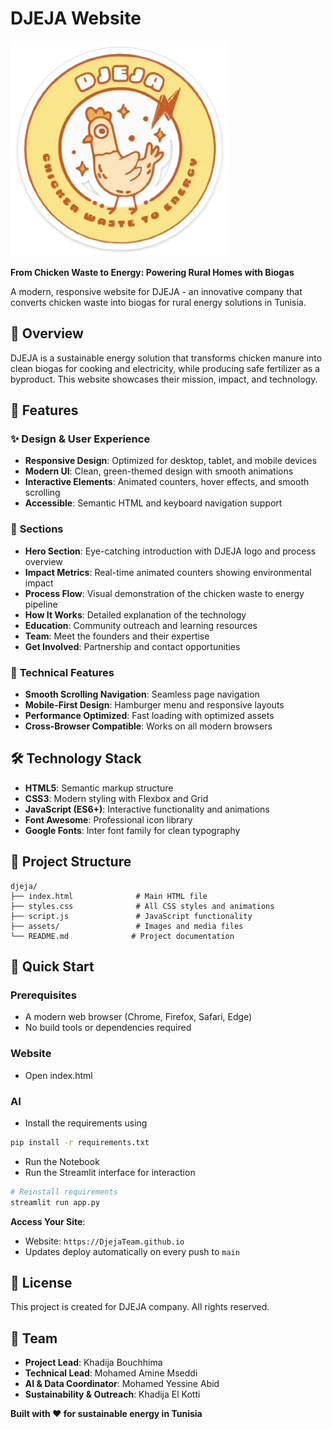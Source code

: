 # DJEJA Website

![DJEJA Logo](assets/djeja-logo.png)

**From Chicken Waste to Energy: Powering Rural Homes with Biogas**

A modern, responsive website for DJEJA - an innovative company that converts chicken waste into biogas for rural energy solutions in Tunisia.

## 🌟 Overview

DJEJA is a sustainable energy solution that transforms chicken manure into clean biogas for cooking and electricity, while producing safe fertilizer as a byproduct. This website showcases their mission, impact, and technology.

## 🚀 Features

### ✨ **Design & User Experience**
- **Responsive Design**: Optimized for desktop, tablet, and mobile devices
- **Modern UI**: Clean, green-themed design with smooth animations
- **Interactive Elements**: Animated counters, hover effects, and smooth scrolling
- **Accessible**: Semantic HTML and keyboard navigation support

### 📱 **Sections**
- **Hero Section**: Eye-catching introduction with DJEJA logo and process overview
- **Impact Metrics**: Real-time animated counters showing environmental impact
- **Process Flow**: Visual demonstration of the chicken waste to energy pipeline
- **How It Works**: Detailed explanation of the technology
- **Education**: Community outreach and learning resources
- **Team**: Meet the founders and their expertise
- **Get Involved**: Partnership and contact opportunities

### 🔧 **Technical Features**
- **Smooth Scrolling Navigation**: Seamless page navigation
- **Mobile-First Design**: Hamburger menu and responsive layouts
- **Performance Optimized**: Fast loading with optimized assets
- **Cross-Browser Compatible**: Works on all modern browsers

## 🛠️ Technology Stack

- **HTML5**: Semantic markup structure
- **CSS3**: Modern styling with Flexbox and Grid
- **JavaScript (ES6+)**: Interactive functionality and animations
- **Font Awesome**: Professional icon library
- **Google Fonts**: Inter font family for clean typography

## 📁 Project Structure

```
djeja/
├── index.html              # Main HTML file
├── styles.css              # All CSS styles and animations
├── script.js               # JavaScript functionality
├── assets/                 # Images and media files
└── README.md              # Project documentation
```

## 🚀 Quick Start

### Prerequisites
- A modern web browser (Chrome, Firefox, Safari, Edge)
- No build tools or dependencies required
### Website
- Open index.html

### AI 
- Install the requirements using 
```bash
pip install -r requirements.txt 
```
- Run the Notebook
- Run the Streamlit interface for interaction 
```bash
# Reinstall requirements
streamlit run app.py
```

**Access Your Site**:
   - Website: `https://DjejaTeam.github.io`
   - Updates deploy automatically on every push to `main`

## 📝 License

This project is created for DJEJA company. All rights reserved.

## 👥 Team

- **Project Lead**: Khadija Bouchhima
- **Technical Lead**: Mohamed Amine Mseddi
- **AI & Data Coordinator**: Mohamed Yessine Abid
- **Sustainability & Outreach**: Khadija El Kotti



**Built with ❤️ for sustainable energy in Tunisia**
